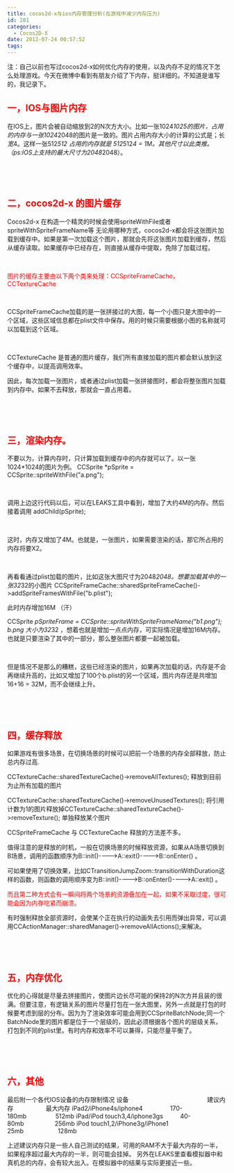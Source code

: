 ```yaml
---
title: cocos2d-x与ios内存管理分析(在游戏中减少内存压力)
id: 281
categories:
  - Cocos2D-X
date: 2012-07-24 00:57:52
tags:
---
```


注：自己以前也写过cocos2d-x如何优化内存的使用，以及内存不足的情况下怎么处理游戏。今天在微博中看到有朋友介绍了下内存，挺详细的。不知道是谁写的，我记录下。

## <span style="color: #ff0000;">一，IOS与图片内存</span>

在IOS上，图片会被自动缩放到2的N次方大小。比如一张1024*1025的图片，占用的内存与一张1024*2048的图片是一致的。图片占用内存大小的计算的公式是；长*宽*4。这样一张512*512 占用的内存就是 512*512*4 = 1M。其他尺寸以此类推。（ps:IOS上支持的最大尺寸为2048*2048）。

&nbsp;

&nbsp;

## <span style="color: #ff0000;">二，cocos2d-x 的图片缓存</span>

Cocos2d-x 在构造一个精灵的时候会使用spriteWithFile或者spriteWithSpriteFrameName等 无论用哪种方式，cocos2d-x都会将这张图片加载到缓存中。如果是第一次加载这个图片，那就会先将这张图片加载到缓存，然后从缓存读取。如果缓存中已经存在，则直接从缓存中提取，免除了加载过程。

&nbsp;

<span style="color: #ff0000;">图片的缓存主要由以下两个类来处理：CCSpriteFrameCache， CCTextureCache</span>

&nbsp;

CCSpriteFrameCache加载的是一张拼接过的大图，每一个小图只是大图中的一个区域，这些区域信息都在plist文件中保存。用的时候只需要根据小图的名称就可以加载到这个区域。

&nbsp;

CCTextureCache 是普通的图片缓存，我们所有直接加载的图片都会默认放到这个缓存中，以提高调用效率。

因此，每次加载一张图片，或者通过plist加载一张拼接图时，都会将整张图片加载到内存中。如果不去释放，那就会一直占用着。

&nbsp;

&nbsp;

## <span style="color: #ff0000;">三，渲染内存。</span>

不要以为，计算内存时，只计算加载到缓存中的内存就可以了。以一张1024*1024的图片为例。
CCSprite *pSprite = CCSprite::spriteWithFile("a.png");

&nbsp;

调用上边这行代码以后，可以在LEAKS工具中看到，增加了大约4M的内存。然后接着调用
addChild(pSprite);

&nbsp;

这时，内存又增加了4M。也就是，一张图片，如果需要渲染的话，那它所占用的内存将要X2。

&nbsp;

再看看通过plist加载的图片，比如这张大图尺寸为2048*2048。想要加载其中的一张32*32的小图片
CCSpriteFrameCache::sharedSpriteFrameCache()-&gt;addSpriteFramesWithFile("b.plist");

此时内存增加16M （汗）

CCSprite *pSpriteFrame = CCSprite::spriteWithSpriteFrameName("b1.png");
b.png 大小为32*32 ，想着也就是增加一点点内存，可实际情况是增加16M内存。也就是只要渲染了其中的一部分，那么整张图片都要一起被加载。

&nbsp;

但是情况不是那么的糟糕，这些已经渲染的图片，如果再次加载的话，内存是不会再继续升高的，比如又增加了100个b.plist的另一个区域，图片内存还是共增加16+16 = 32M，而不会继续上升。

&nbsp;

&nbsp;

## <span style="color: #ff0000;">四，缓存释放</span>

如果游戏有很多场景，在切换场景的时候可以把前一个场景的内存全部释放，防止总内存过高.

CCTextureCache::sharedTextureCache()-&gt;removeAllTextures(); 释放到目前为止所有加载的图片

CCTextureCache::sharedTextureCache()-&gt;removeUnusedTextures(); 将引用计数为1的图片释放掉CCTextureCache::sharedTextureCache()-&gt;removeTexture(); 单独释放某个图片

CCSpriteFrameCache 与 CCTextureCache 释放的方法差不多。

值得注意的是释放的时机，一般在切换场景的时候释放资源，如果从A场景切换到B场景，调用的函数顺序为B::init()----&gt;A::exit()----&gt;B::onEnter() 。

可如果使用了切换效果，比如CTransitionJumpZoom::transitionWithDuration这样的函数，则函数的调用顺序变为B::init()----&gt;B::onEnter()----&gt;A::exit() 。

<span style="color: #ff0000;">而且第二种方式会有一瞬间将两个场景的资源叠加在一起，如果不采取过度，很可能会因为内存吃紧而崩溃。</span>

有时强制释放全部资源时，会使某个正在执行的动画失去引用而弹出异常，可以调用CCActionManager::sharedManager()-&gt;removeAllActions();来解决。

&nbsp;

&nbsp;

## <span style="color: #ff0000;">五，内存优化</span>

优化的心得就是尽量去拼接图片，使图片边长尽可能的保持2的N次方并且装的很满。但要注意，有逻辑关系的图片尽量打包在一张大图里，另外一点就是打包的时候要考虑到层的分布。因为为了渲染效率可能会用到CCSpriteBatchNode;同一个BatchNode里的图片都是位于一个层级的，因此必须根据各个图片的层级关系，打包到不同的plist里。有时内存和效率不可以兼得，只能尽量平衡了。

&nbsp;

&nbsp;

## <span style="color: #ff0000;">六，其他</span>

最后附一个各代IOS设备的内存限制情况
设备                                              建议内存                   最大内存
iPad2/iPhone4s/iphone4                170-180mb                 512mb
iPad/iPod touch3,4/iphone3gs          40-80mb                  256mb
iPod touch1,2/iPhone3g/iPhone1         25mb                    128mb

上述建议内存只是一些人自己测试的结果，可用的RAM不大于最大内存的一半，如果程序超过最大内存的一半，则可能会挂掉。
另外在LEAKS里查看模拟器中和真机总的内存，会有较大出入。在模拟器中的结果与实际更接近一些。

&nbsp;